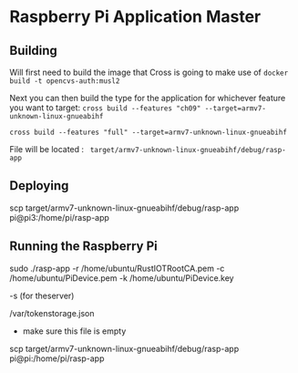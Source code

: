
# Raspberry Pi Application Master

## Building
Will first need to build the image that Cross is going to make use of 
`docker build -t opencvs-auth:musl2`

Next you can then build the type for the application for whichever feature you want to target:
`cross build --features "ch09" --target=armv7-unknown-linux-gnueabihf`

`cross build --features "full" --target=armv7-unknown-linux-gnueabihf`

File will be located : ` target/armv7-unknown-linux-gnueabihf/debug/rasp-app`

## Deploying
scp target/armv7-unknown-linux-gnueabihf/debug/rasp-app pi@pi3:/home/pi/rasp-app

## Running the Raspberry Pi

sudo ./rasp-app -r /home/ubuntu/RustIOTRootCA.pem -c /home/ubuntu/PiDevice.pem -k /home/ubuntu/PiDevice.key

-s (for theserver)

/var/tokenstorage.json
- make sure this file is empty

scp target/armv7-unknown-linux-gnueabihf/debug/rasp-app pi@pi:/home/pi/rasp-app